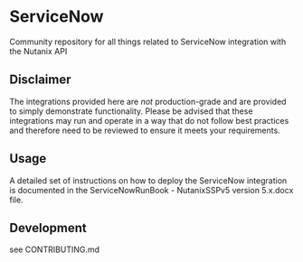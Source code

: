 # ServiceNow
Community repository for all things related to ServiceNow integration with the Nutanix API

## Disclaimer

The integrations provided here are *not* production-grade and are provided to simply demonstrate functionality. Please be advised that these integrations may run and operate in a way that do not follow best practices and therefore need to be reviewed to ensure it meets your requirements.  

## Usage

A detailed set of instructions on how to deploy the ServiceNow integration is documented in the ServiceNowRunBook - NutanixSSPv5 version 5.x.docx file.

## Development

see CONTRIBUTING.md
